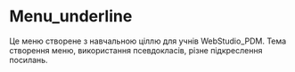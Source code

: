 # Menu_underline
Це меню створене з навчальною ціллю для учнів WebStudio_PDM. Тема створення меню, використання псевдокласів, різне підкреслення посилань.
